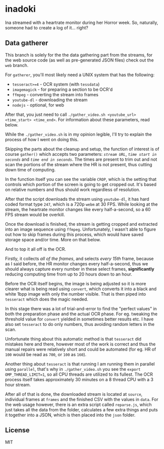 # inadoki

Ina streamed with a heartrate monitor during her Horror week. So, naturally, someone had to create a log of it... right?

## Data gatherer

This branch is solely for the the data gathering part from the streams, for the web source code (as well as pre-generated JSON files) check out the `web` branch.

For `gatherer`, you'll most likely need a UNIX system that has the following:

* `tesseract>=4` - OCR system (with `tessdata`)
* `imagemagick` - for preparing a section to be OCR'd
* `ffmpeg` - converting the stream into frames
* `youtube-dl` - downloading the stream
* `nodejs` - optional, for web

After that, you just need to call `./gather_video.sh <youtube_url> <time_start> <time_end>`. For information about these parameters, read below.

While the `./gather_video.sh` is in my opinion legible, I'll try to explain the process of how I went on doing this.

Skipping the parts about the cleanup and setup, the function of interest is of course `gather()` which accepts two parameters: *`stream URL`*, *`time start in seconds`* and *`time end in seconds`*. The times are present to trim out and not scan the portions of the stream where the HR is not present, thus cutting down time of computing.

In the function itself you can see the variable `CROP`, which is the setting that controls which portion of the screen is going to get cropped out. It's based on relative numbers and thus should work regardless of resolution.

After that the script downloads the stream using `youtube-dl`, it has hard coded format type `247`, which is a 720p `webm` at 30 FPS. While looking at the stream, the heartrate monitor changes like every half-a-second, so a 60 FPS stream would be overkill.

Once the download is finished, the stream is getting cropped and extracted into an image sequence using `ffmpeg`. Unfortunately, I wasn't able to figure out how to skip frames during this process, which would have saved storage space and/or time. More on that below.

And to top it all off is the OCR.

Firstly, it collects *all of the frames*, and selects *every 15th* frame, because as I said before, the HR monitor changes every half-a-second, thus we should always capture every number in these select frames, **significantly** reducing computing time from up to 20 hours down to an hour.

Before the OCR itself begins, the image is being adjusted so it is more clearer what is being read using `convert`, which converts it into a black and white 1bpp image with only the number visible. That is then piped into `tesseract` which does the magic needed.

In this stage there was a lot of trial-and-error to find the "perfect values" in both the preparation phase and the actual OCR phase. For eg. tweaking the threshold value for `convert` yielded in sometimes better results etc. I have also set `tesseract` to do only numbers, thus avoiding random letters in the scan.

Unfortunate thing about this automatic method is that `tesseract` did mistakes here and there, however most of the work is correct and thus the manual repairs were relatively short and could be automated (for eg. HR of `100` would be read as `700`, or `100` as `160`).

Another thing about `tesseract` is that running I am running them in parallel using `parallel`, that's why in `./gather_video.sh` you see the `export OMP_THREAD_LIMIT=1`, so all CPU threads are utilized to its fullest. The OCR process itself takes approximately 30 minutes on a 8 thread CPU with a 3 hour stream.

After all of that is done, the downloaded stream is located at `source`, individual frames at `frames` and the finished CSV with the values in `data`. For the web usage however, there is an extra script called `reparse.js`, which just takes all the data from the folder, calculates a few extra things and puts it together into a JSON, which is then placed into the `json` folder.

## License

MIT